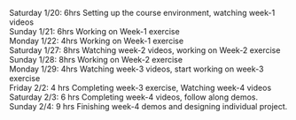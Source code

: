 Saturday 1/20: 6hrs Setting up the course environment, watching week-1 videos\
Sunday 1/21: 6hrs Working on Week-1 exercise \
Monday 1/22: 4hrs Working on Week-1 exercise\
Saturday 1/27: 8hrs Watching week-2 videos, working on Week-2 exercise\
Sunday 1/28: 8hrs Working on Week-2 exercise\
Monday 1/29: 4hrs Watching week-3 videos, start working on week-3 exercise\
Friday 2/2: 4 hrs Completing week-3 exercise, Watching week-4 videos\
Saturday 2/3: 6 hrs Completing week-4 videos, follow along demos.\
Sunday 2/4: 9 hrs Finishing week-4 demos and designing individual project.


